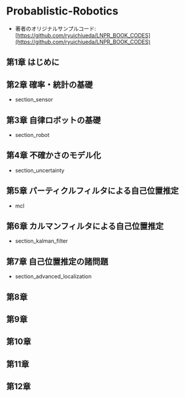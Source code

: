 # Probablistic-Robotics
- 著者のオリジナルサンプルコード:[https://github.com/ryuichiueda/LNPR_BOOK_CODES](https://github.com/ryuichiueda/LNPR_BOOK_CODES)


## 第1章 はじめに

## 第2章 確率・統計の基礎
- section_sensor

## 第3章 自律ロボットの基礎
- section_robot

## 第4章 不確かさのモデル化
- section_uncertainty

## 第5章 パーティクルフィルタによる自己位置推定
- mcl

## 第6章 カルマンフィルタによる自己位置推定
- section_kalman_filter

## 第7章 自己位置推定の諸問題
- section_advanced_localization

## 第8章
## 第9章
## 第10章
## 第11章
## 第12章 
